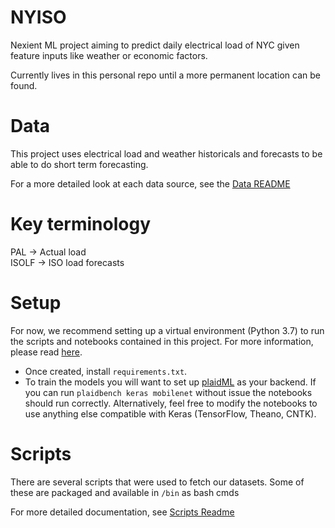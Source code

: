 # NYISO  

Nexient ML project aiming to predict daily electrical load of NYC given feature inputs like weather or economic factors.

Currently lives in this personal repo until a more permanent location can be found. 

# Data 

This project uses electrical load and weather historicals and forecasts to be able to do short term forecasting. 

For a more detailed look at each data source, see the [Data README](data/README.md)

# Key terminology  
PAL -> Actual load  
ISOLF -> ISO load forecasts  

# Setup

For now, we recommend setting up a virtual environment (Python 3.7) to run the scripts and notebooks contained in this project. For more information, please read [here](https://docs.python.org/3/library/venv.html).  
 *  Once created, install `requirements.txt`. 
 *  To train the models you will want to set up [plaidML](https://github.com/plaidml/plaidml) as your backend. If you can run `plaidbench keras mobilenet` without issue the notebooks should run correctly. Alternatively, feel free to modify the notebooks to use anything else compatible with Keras (TensorFlow, Theano, CNTK).  
 
 # Scripts
 
There are several scripts that were used to fetch our datasets. Some of these are packaged and available in `/bin` as bash cmds 

For more detailed documentation, see [Scripts Readme](scripts/README.md)